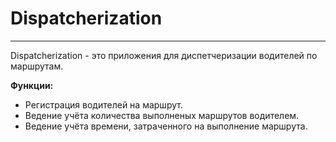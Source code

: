 # Dispatcherization

---

Dispatcherization - это приложения для диспетчеризации водителей по маршрутам.

**Функции:**
- Регистрация водителей на маршрут.
- Ведение учёта количества выполненых маршрутов водителем.
- Ведение учёта времени, затраченного на выполнение маршрута.

